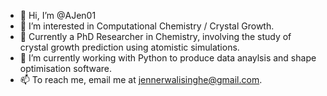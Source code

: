 - 👋 Hi, I’m @AJen01
- 👀 I’m interested in Computational Chemistry / Crystal Growth.
- 🌱 Currently a PhD Researcher in Chemistry, involving the study of crystal growth prediction using atomistic simulations.
- 🌱 I’m currently working with Python to produce data anaylsis and shape optimisation software.
- 📫 To reach me, email me at jennerwalisinghe@gmail.com.

<!---
AJen01/AJen01 is a ✨ special ✨ repository because its `README.md` (this file) appears on your GitHub profile.
You can click the Preview link to take a look at your changes.
--->
